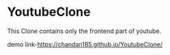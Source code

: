 # YoutubeClone
This Clone contains only the frontend part of youtube.

demo link-https://chandan185.github.io/YoutubeClone/
